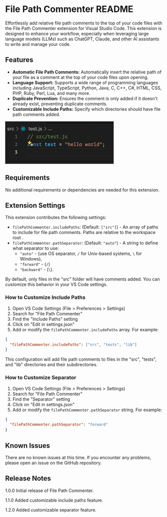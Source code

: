 # File Path Commenter README

Effortlessly add relative file path comments to the top of your code files with the File Path Commenter extension for Visual Studio Code. This extension is designed to enhance your workflow, especially when leveraging large language models (LLMs) such as ChatGPT, Claude, and other AI assistants to write and manage your code.

## Features

- **Automatic File Path Comments:** Automatically insert the relative path of your file as a comment at the top of your code files upon opening.
- **Language Support:** Supports a wide range of programming languages including JavaScript, TypeScript, Python, Java, C, C++, C#, HTML, CSS, PHP, Ruby, Perl, Lua, and many more.
- **Duplicate Prevention:** Ensures the comment is only added if it doesn't already exist, preventing duplicate comments.
- **Customizable Include Paths:** Specify which directories should have file path comments added.

![Example](preview.png)

## Requirements

No additional requirements or dependencies are needed for this extension.

## Extension Settings

This extension contributes the following settings:

- `filePathCommenter.includePaths`: (Default: `["src"]`) - An array of paths to include for file path comments. Paths are relative to the workspace root .
- `filePathCommenter.pathSeparator`: (Default: `"auto"`) - A string to define what separator to use: 
    - `"auto"` - (use OS separator, `/` for Unix-based systems, `\` for Windows), 
    - `"forward"` - (`/`)
    - `"backward"` - (`\`).

By default, only files in the "src" folder will have comments added. You can customize this behavior in your VS Code settings.

### How to Customize Include Paths

1. Open VS Code Settings (File > Preferences > Settings)
2. Search for "File Path Commenter"
3. Find the "Include Paths" setting
4. Click on "Edit in settings.json"
5. Add or modify the `filePathCommenter.includePaths` array. For example:

```json
{
  "filePathCommenter.includePaths": ["src", "tests", "lib"]
}
```
This configuration will add file path comments to files in the "src", "tests", and "lib" directories and their subdirectories.

### How to Customize Separator

1. Open VS Code Settings (File > Preferences > Settings)
2. Search for "File Path Commenter"
3. Find the "Separator" setting
4. Click on "Edit in settings.json"
5. Add or modify the `filePathCommenter.pathSeparator` string. For example:

```json
{
  "filePathCommenter.pathSeparator": "forward"
}
```


## Known Issues

There are no known issues at this time. If you encounter any problems, please open an issue on the GitHub repository.

## Release Notes

1.0.0
Initial release of File Path Commenter.

1.1.0
Added customizable include paths feature.

1.2.0
Added customizable separator feature.